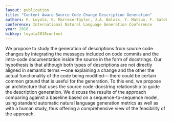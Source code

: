 ```yaml
---
layout: publication
title: "Content Aware Source Code Change Description Generation"
authors: P. Loyola, E. Marrese-Taylor, J.A. Balazs, Y. Matsuo, F. Satoh
conference: International Natural Language Generation Conference
year: 2018
bibkey: loyola2018content
---
```

We propose to study the generation of descriptions from source code changes by integrating  the  messages  included  on  code
commits and the intra-code documentation
inside the source in the form of docstrings.
Our hypothesis is that although both types
of descriptions are not directly aligned in
semantic terms —one explaining a change
and  the  other  the  actual  functionality  of
the code being modified— there could be
certain common ground that is useful for
the  generation.   To  this  end,  we  propose
an architecture that uses the source code-docstring relationship to guide the description generation.  We discuss the results of
the approach comparing against a baseline
based  on  a  sequence-to-sequence  model,
using standard automatic natural language
generation metrics as well as with a human
study, thus offering a comprehensive view
of the feasibility of the approach.
